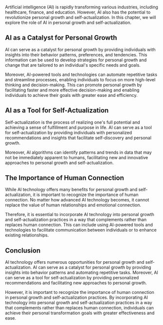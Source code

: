 
Artificial intelligence (AI) is rapidly transforming various industries, including healthcare, finance, and education. However, AI also has the potential to revolutionize personal growth and self-actualization. In this chapter, we will explore the role of AI in personal growth and self-actualization.

AI as a Catalyst for Personal Growth
------------------------------------

AI can serve as a catalyst for personal growth by providing individuals with insights into their behavior patterns, preferences, and tendencies. This information can be used to develop strategies for personal growth and change that are tailored to an individual's specific needs and goals.

Moreover, AI-powered tools and technologies can automate repetitive tasks and streamline processes, enabling individuals to focus on more high-level thinking and decision-making. This can promote personal growth by facilitating faster and more effective decision-making and enabling individuals to achieve their goals with greater ease and efficiency.

AI as a Tool for Self-Actualization
-----------------------------------

Self-actualization is the process of realizing one's full potential and achieving a sense of fulfillment and purpose in life. AI can serve as a tool for self-actualization by providing individuals with personalized recommendations and insights that facilitate self-discovery and personal growth.

Moreover, AI algorithms can identify patterns and trends in data that may not be immediately apparent to humans, facilitating new and innovative approaches to personal growth and self-actualization.

The Importance of Human Connection
----------------------------------

While AI technology offers many benefits for personal growth and self-actualization, it is important to recognize the importance of human connection. No matter how advanced AI technology becomes, it cannot replace the value of human relationships and emotional connection.

Therefore, it is essential to incorporate AI technology into personal growth and self-actualization practices in a way that complements rather than replaces human connection. This can include using AI-powered tools and technologies to facilitate communication between individuals or to enhance existing relationships.

Conclusion
----------

AI technology offers numerous opportunities for personal growth and self-actualization. AI can serve as a catalyst for personal growth by providing insights into behavior patterns and automating repetitive tasks. Moreover, AI can serve as a tool for self-actualization by providing personalized recommendations and facilitating new approaches to personal growth.

However, it is important to recognize the importance of human connection in personal growth and self-actualization practices. By incorporating AI technology into personal growth and self-actualization practices in a way that complements rather than replaces human connection, individuals can achieve their personal transformation goals with greater effectiveness and ease.
